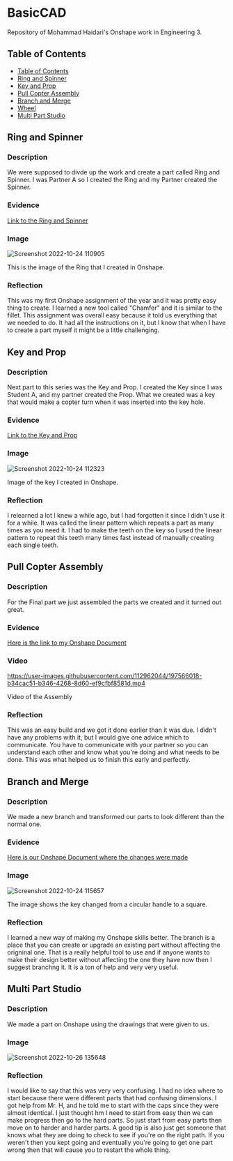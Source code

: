 # BasicCAD

Repository of Mohammad Haidari's Onshape work in Engineering 3.


## Table of Contents
*  [Table of Contents](#TableOfContents)
* [Ring and Spinner](#Ring_and_Spinner)
* [Key and Prop](#Key_and_Spinner)
* [Pull Copter Assembly](#Pull_Copter_Assembly)
* [Branch and Merge](#Branch_and_Merge)
* [Wheel](#Wheel)
* [Multi Part Studio](#Multi_Part_Studio)

## Ring and Spinner

### Description

We were supposed to divde up the work and create a part called Ring and Spinner. I was Partner A so I created the Ring and my Partner created the Spinner. 

### Evidence
[Link to the Ring and Spinner](https://cvilleschools.onshape.com/documents/1cde1131899ecaf84965423d/w/6425888fe3c5e10bfb4a3ea0/e/898048881bf505a396159ae9)

### Image
![Screenshot 2022-10-24 110905](https://user-images.githubusercontent.com/112962044/197561048-2446abdf-882b-4f12-a847-0b53e460a7f1.png)

This is the image of the Ring that I created in Onshape.

### Reflection
This was my first Onshape assignment of the year and it was pretty easy thing to create. I learned a new tool called "Chamfer" and it is similar to the fillet. This assignment was overall easy because it told us everything that we needed to do. It had all the instructions on it, but I know that when I have to create a part myself it might be a little challenging.


## Key and Prop

### Description
Next part to this series was the Key and Prop. I created the Key since I was Student A, and my partner created the Prop. What we created was a key that would make a copter turn when it was inserted into the key hole. 

### Evidence
 [Link to the Key and Prop](https://cvilleschools.onshape.com/documents/1cde1131899ecaf84965423d/w/6425888fe3c5e10bfb4a3ea0/e/898048881bf505a396159ae9)

### Image
![Screenshot 2022-10-24 112323](https://user-images.githubusercontent.com/112962044/197563949-70c86d11-c88c-40ae-a3f3-633ce2bc135b.png)
 
 Image of the key I created in Onshape.

### Reflection
I relearned a lot I knew a while ago, but I had forgotten it since I didn't use it for a while. It was called the linear pattern which repeats a part as many times as you need it. I had to make the teeth on the key so I used the linear pattern to repeat this teeth many times fast instead of manually creating each single teeth. 


## Pull Copter Assembly

### Description
 For the Final part we just assembled the parts we created and it turned out great. 
### Evidence
[Here is the link to my Onshape Document](https://cvilleschools.onshape.com/documents/1cde1131899ecaf84965423d/w/6425888fe3c5e10bfb4a3ea0/e/c17c2a21e748b4aecc6d31cf)

### Video

https://user-images.githubusercontent.com/112962044/197566018-b34cac51-b346-4268-8d60-ef9cfbf8581d.mp4

Video of the Assembly
### Reflection

This was an easy build and we got it done earlier than it was due. I didn't have any problems with it, but I would give one advice which to communicate. You have to communicate with your partner so you can understand each other and know what you're doing and what needs to be done. This was what helped us to finish this early and perfectly.


## Branch and Merge

### Description

We made a new branch and transformed our parts to look different than the normal one. 

### Evidence
[Here is our Onshape Document where the changes were made](https://cvilleschools.onshape.com/documents/1cde1131899ecaf84965423d/w/7f185f7fa3bee0fa40ee25e7/e/c17c2a21e748b4aecc6d31cf)

### Image
![Screenshot 2022-10-24 115657](https://user-images.githubusercontent.com/112962044/197571579-cfe02e16-0d17-4a41-a02b-941ebc1dc1c0.png)

The image shows the key changed from a circular handle to a square.

### Reflection
I learned a new way of making my Onshape skills better. The branch is a place that you can create or upgrade an existing part without affecting the origninal one. That is a really helpful tool to use and if anyone wants to make their design better without affecting the one they have now then I suggest branchng it. It is a ton of help and very very useful.


## Multi Part Studio

### Description
 We made a part on Onshape using the drawings that were given to us. 

### Image 

![Screenshot 2022-10-26 135648](https://user-images.githubusercontent.com/112962044/198101071-90b9a336-264f-4104-9bdf-b8e6ee4137a6.png)


### Reflection

I would like to say that this was very very confusing. I had no idea where to start because there were different parts that had confusing dimensions. I got help from Mr. H, and he told me to start with the caps since they were almost identical. I just thought hm I need to start from easy then we can make progress then go to the hard parts. So just start from easy parts then move on to harder and harder parts. A good tip is also just get someone that knows what they are doing to check to see if you're on the right path. If you weren't then you kept going and eventually you're going to get one part wrong then that will cause you to restart the whole thing.

